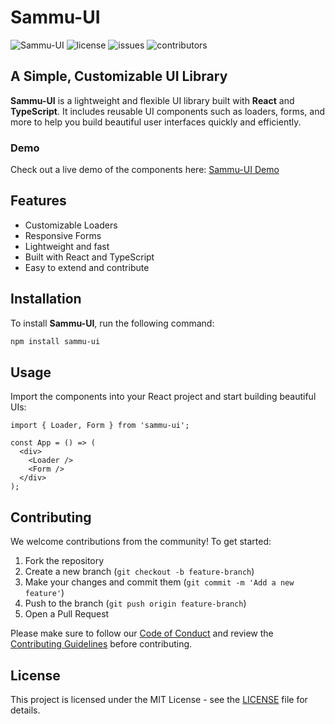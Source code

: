 # Sammu-UI

![Sammu-UI](https://img.shields.io/npm/v/sammu-ui?style=flat-square)
![license](https://img.shields.io/github/license/bharathms/my-ui-library-ts?style=flat-square)
![issues](https://img.shields.io/github/issues/bharathms/my-ui-library-ts?style=flat-square)
![contributors](https://img.shields.io/github/contributors/bharathms/my-ui-library-ts?style=flat-square)

## A Simple, Customizable UI Library

**Sammu-UI** is a lightweight and flexible UI library built with **React** and **TypeScript**. It includes reusable UI components such as loaders, forms, and more to help you build beautiful user interfaces quickly and efficiently.

### Demo

Check out a live demo of the components here: [Sammu-UI Demo](#)

## Features

- Customizable Loaders
- Responsive Forms
- Lightweight and fast
- Built with React and TypeScript
- Easy to extend and contribute

## Installation

To install **Sammu-UI**, run the following command:

```bash
npm install sammu-ui
```

## Usage

Import the components into your React project and start building beautiful UIs:

```tsx
import { Loader, Form } from 'sammu-ui';

const App = () => (
  <div>
    <Loader />
    <Form />
  </div>
);
```

## Contributing

We welcome contributions from the community! To get started:

1. Fork the repository
2. Create a new branch (`git checkout -b feature-branch`)
3. Make your changes and commit them (`git commit -m 'Add a new feature'`)
4. Push to the branch (`git push origin feature-branch`)
5. Open a Pull Request

Please make sure to follow our [Code of Conduct](./CODE_OF_CONDUCT.md) and review the [Contributing Guidelines](./CONTRIBUTING.md) before contributing.

## License

This project is licensed under the MIT License - see the [LICENSE](./LICENSE) file for details.



